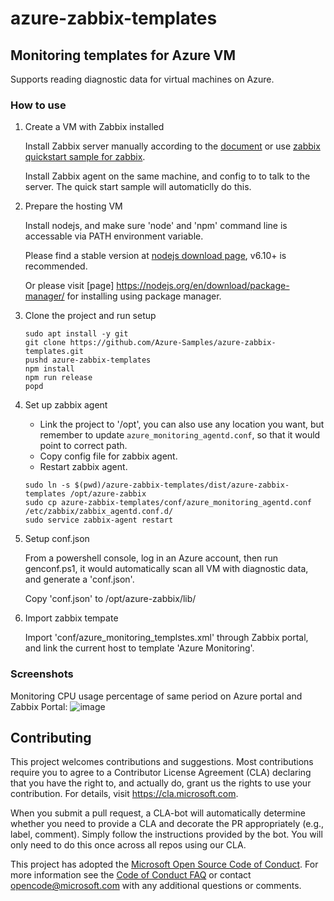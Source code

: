 # azure-zabbix-templates
## Monitoring templates for Azure VM
Supports reading diagnostic data for virtual machines on Azure.

### How to use
1. Create a VM with Zabbix installed

   Install Zabbix server manually according to the [document](https://www.zabbix.com/documentation/2.2/manual/installation) or use [zabbix quickstart sample for zabbix](https://github.com/Azure/azure-quickstart-templates/tree/master/zabbix-monitoring-cluster).

   Install Zabbix agent on the same machine, and config to to talk to the server. The quick start sample will automaticlly do this. 

2. Prepare the hosting VM

   Install nodejs, and make sure 'node' and 'npm' command line is accessable via PATH environment variable.

   Please find a stable version at [nodejs download page](https://nodejs.org/en/download/), v6.10+ is recommended.

   Or please visit [page] https://nodejs.org/en/download/package-manager/ for installing using package manager.

3. Clone the project and run setup

   ```
   sudo apt install -y git
   git clone https://github.com/Azure-Samples/azure-zabbix-templates.git
   pushd azure-zabbix-templates
   npm install
   npm run release
   popd
   ```

4. Set up zabbix agent

   - Link the project to '/opt', you can also use any location you want, but remember to update `azure_monitoring_agentd.conf`, so that it would point to correct path.
   - Copy config file for zabbix agent.
   - Restart zabbix agent.
   ```
   sudo ln -s $(pwd)/azure-zabbix-templates/dist/azure-zabbix-templates /opt/azure-zabbix
   sudo cp azure-zabbix-templates/conf/azure_monitoring_agentd.conf /etc/zabbix/zabbix_agentd.conf.d/
   sudo service zabbix-agent restart
   ```

5. Setup conf.json

   From a powershell console, log in an Azure account, then run genconf.ps1, it would automatically scan all VM with diagnostic data, and generate a 'conf.json'.

   Copy 'conf.json' to /opt/azure-zabbix/lib/

6. Import zabbix tempate

   Import 'conf/azure_monitoring_templstes.xml' through Zabbix portal, and link the current host to template 'Azure Monitoring'.

### Screenshots
Monitoring CPU usage percentage of same period on Azure portal and Zabbix Portal:
![image](https://user-images.githubusercontent.com/10071498/27811911-8601d08e-609d-11e7-95a5-bb3eb76cdab0.png)

## Contributing

This project welcomes contributions and suggestions.  Most contributions require you to agree to a
Contributor License Agreement (CLA) declaring that you have the right to, and actually do, grant us
the rights to use your contribution. For details, visit https://cla.microsoft.com.

When you submit a pull request, a CLA-bot will automatically determine whether you need to provide
a CLA and decorate the PR appropriately (e.g., label, comment). Simply follow the instructions
provided by the bot. You will only need to do this once across all repos using our CLA.

This project has adopted the [Microsoft Open Source Code of Conduct](https://opensource.microsoft.com/codeofconduct/).
For more information see the [Code of Conduct FAQ](https://opensource.microsoft.com/codeofconduct/faq/) or
contact [opencode@microsoft.com](mailto:opencode@microsoft.com) with any additional questions or comments.
